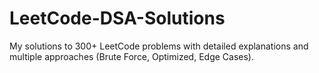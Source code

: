 # LeetCode-DSA-Solutions
My solutions to 300+ LeetCode problems with detailed explanations and multiple approaches (Brute Force, Optimized, Edge Cases).
